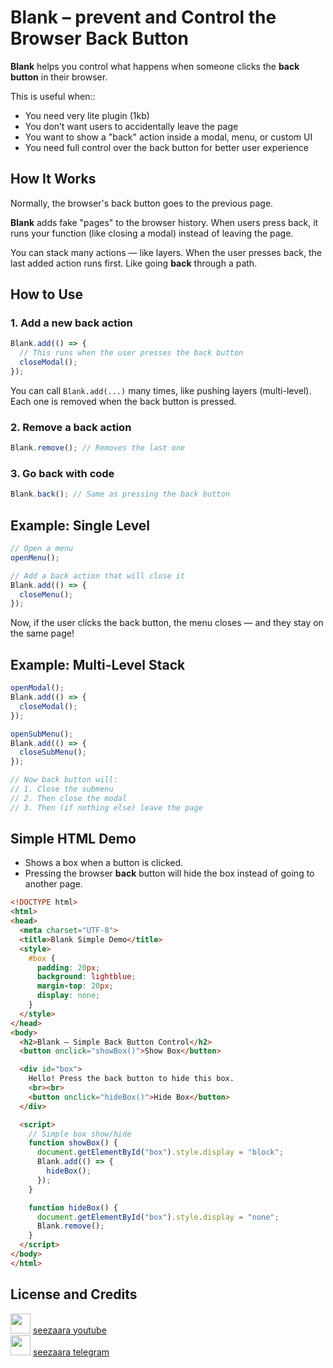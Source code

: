 

# Blank – prevent and Control the Browser Back Button

**Blank** helps you control what happens when someone clicks the **back button** in their browser.

This is useful when::
- You need very lite plugin (1kb)
- You don’t want users to accidentally leave the page
- You want to show a "back" action inside a modal, menu, or custom UI
- You need full control over the back button for better user experience

 
## How It Works

Normally, the browser's back button goes to the previous page.

**Blank** adds fake "pages" to the browser history. When users press back, it runs your function (like closing a modal) instead of leaving the page.

You can stack many actions — like layers. When the user presses back, the last added action runs first. Like going **back** through a path.
 

## How to Use

### 1. Add a new back action

```js
Blank.add(() => {
  // This runs when the user presses the back button
  closeModal();
});
```

You can call `Blank.add(...)` many times, like pushing layers (multi-level). Each one is removed when the back button is pressed.
 

### 2. Remove a back action

```js
Blank.remove(); // Removes the last one
```
 

### 3. Go back with code

```js
Blank.back(); // Same as pressing the back button
``` 

## Example: Single Level

```js
// Open a menu
openMenu();

// Add a back action that will close it
Blank.add(() => {
  closeMenu();
});
```

Now, if the user clicks the back button, the menu closes — and they stay on the same page!
 

## Example: Multi-Level Stack

```js
openModal();
Blank.add(() => {
  closeModal();
});

openSubMenu();
Blank.add(() => {
  closeSubMenu();
});

// Now back button will:
// 1. Close the submenu
// 2. Then close the modal
// 3. Then (if nothing else) leave the page
```
 

## Simple HTML Demo

- Shows a box when a button is clicked.
- Pressing the browser **back** button will hide the box instead of going to another page.

```html
<!DOCTYPE html>
<html>
<head>
  <meta charset="UTF-8">
  <title>Blank Simple Demo</title>
  <style>
    #box {
      padding: 20px;
      background: lightblue;
      margin-top: 20px;
      display: none;
    }
  </style>
</head>
<body>
  <h2>Blank – Simple Back Button Control</h2>
  <button onclick="showBox()">Show Box</button>

  <div id="box">
    Hello! Press the back button to hide this box.
    <br><br>
    <button onclick="hideBox()">Hide Box</button>
  </div>

  <script>
    // Simple box show/hide
    function showBox() {
      document.getElementById("box").style.display = "block";
      Blank.add(() => {
        hideBox();
      });
    }

    function hideBox() {
      document.getElementById("box").style.display = "none";
      Blank.remove();
    }
  </script>
</body>
</html>
```
 

## License and Credits

<p>
  <img width="32px" src="https://raw.githubusercontent.com/seezaara/RocketV2ray/main/doc/logo.png">
  <a href="https://www.youtube.com/@seezaara">seezaara youtube</a>
  <br>
  <img width="32px" src="https://raw.githubusercontent.com/seezaara/RocketV2ray/main/doc/logo.png">
  <a href="https://t.me/seezaara">seezaara telegram</a>
</p> 
